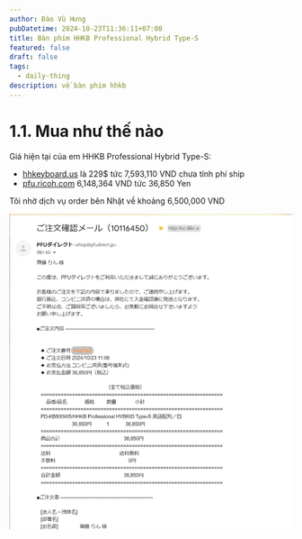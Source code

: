 ```yaml
---
author: Đào Vũ Hưng
pubDatetime: 2024-10-23T11:36:11+07:00
title: Bàn phím HHKB Professional Hybrid Type-S
featured: false
draft: false
tags:
  - daily-thing
description: về bàn phím hhkb
---
```


# 1.1. Mua như thế nào
Giá hiện tại của em HHKB Professional Hybrid Type-S: 
- [hhkeyboard.us](https://hhkeyboard.us/hhkb/pro-hybrid-type-s/sku/cg01000-297001) là 229$ tức 7,593,110 VND chưa tính phí ship 
- [pfu.ricoh.com](https://www.pfu.ricoh.com/direct/hhkb/detail_pd-kb800ws.html) 6,148,364 VND tức 36,850 Yen 

Tôi nhờ dịch vụ order bên Nhật về khoảng 6,500,000 VND  

![RedTail](../../assets/images/RedTail.png)

